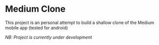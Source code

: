 # Medium Clone
This project is an personal attempt to build a shallow clone of the Medium mobile app (tested for android)

*NB: Project is currently under development*
